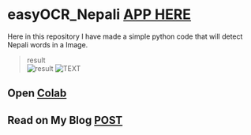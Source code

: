 
# easyOCR_Nepali [APP HERE](https://rockerritesh-nepali-ocr-2199e02.hf.space/)
Here in this repository I have made a simple python code that will detect Nepali words in a Image. 
> result <br>
![result](https://github.com/rockerritesh/easyOCR_Nepali/blob/main/ocr.png)
![TEXT](https://github.com/rockerritesh/easyOCR_Nepali/blob/main/OCR1.png)
## Open [Colab](https://colab.research.google.com/drive/1DGl0lEwYvWOlm2yBKXK2cJ18YRTgu-E_?usp=sharing)

## Read on My Blog [POST](https://sumityadav.com.np/nepali_ocr/)


